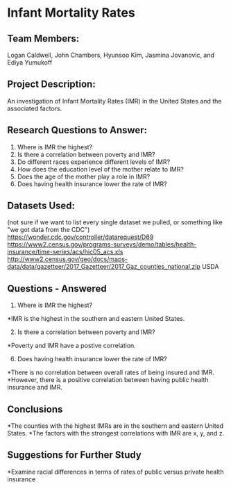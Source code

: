 # Infant Mortality Rates


## Team Members:

Logan Caldwell, John Chambers, Hyunsoo Kim, Jasmina Jovanovic, and Ediya Yumukoff

## Project Description:

An investigation of Infant Mortality Rates (IMR) in the United States and the associated factors. 

## Research Questions to Answer:

1) Where is IMR the highest?
2) Is there a correlation between poverty and IMR?
3) Do different races experience different levels of IMR?
4) How does the education level of the mother relate to IMR?
5) Does the age of the mother play a role in IMR?
6) Does having health insurance lower the rate of IMR?

## Datasets Used:

(not sure if we want to list every single dataset we pulled, or something like "we got data from the CDC")
https://wonder.cdc.gov/controller/datarequest/D69
https://www2.census.gov/programs-surveys/demo/tables/health-insurance/time-series/acs/hic05_acs.xls
http://www2.census.gov/geo/docs/maps-data/data/gazetteer/2017_Gazetteer/2017_Gaz_counties_national.zip
USDA

## Questions - Answered

1) Where is IMR the highest?

*IMR is the highest in the southern and eastern United States.


2) Is there a correlation between poverty and IMR?

*Poverty and IMR have a postive correlation.


6) Does having health insurance lower the rate of IMR?

*There is no correlation between overall rates of being insured and IMR.
*However, there is a positive correlation between having public health insurance and IMR.

## Conclusions

*The counties with the highest IMRs are in the southern and eastern United States.
*The factors with the strongest correlations with IMR are x, y, and z.

## Suggestions for Further Study

*Examine racial differences in terms of rates of public versus private health insurance

